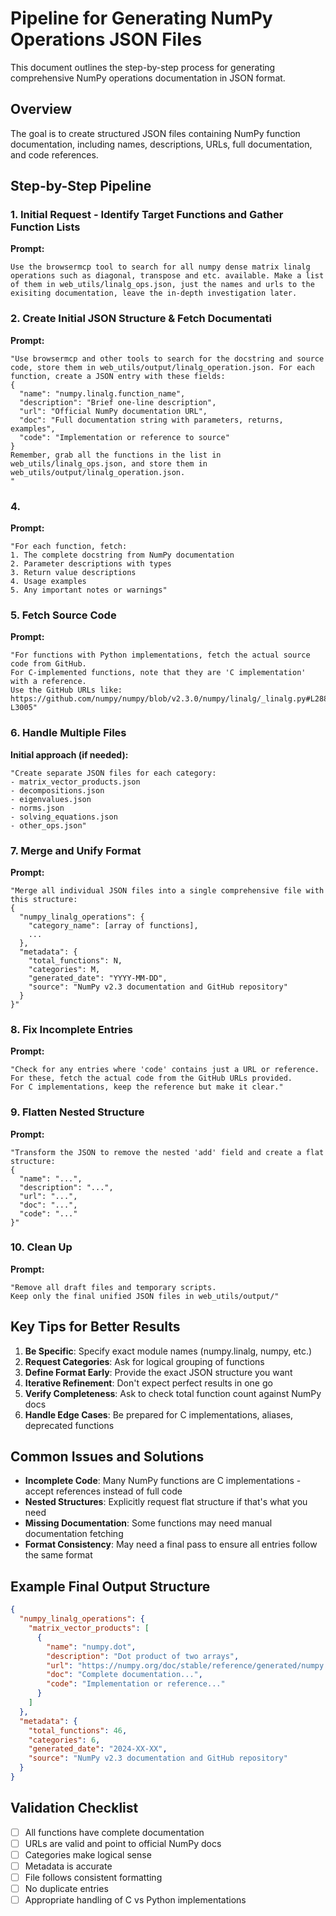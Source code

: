 # Pipeline for Generating NumPy Operations JSON Files

This document outlines the step-by-step process for generating comprehensive NumPy operations documentation in JSON format.

## Overview

The goal is to create structured JSON files containing NumPy function documentation, including names, descriptions, URLs, full documentation, and code references.

## Step-by-Step Pipeline

### 1. Initial Request - Identify Target Functions and Gather Function Lists

**Prompt:**
```
Use the browsermcp tool to search for all numpy dense matrix linalg operations such as diagonal, transpose and etc. available. Make a list of them in web_utils/linalg_ops.json, just the names and urls to the exisiting documentation, leave the in-depth investigation later.
```

### 2. Create Initial JSON Structure & Fetch Documentati

**Prompt:**
```
"Use browsermcp and other tools to search for the docstring and source code, store them in web_utils/output/linalg_operation.json. For each function, create a JSON entry with these fields:
{
  "name": "numpy.linalg.function_name",
  "description": "Brief one-line description",
  "url": "Official NumPy documentation URL",
  "doc": "Full documentation string with parameters, returns, examples",
  "code": "Implementation or reference to source"
}
Remember, grab all the functions in the list in web_utils/linalg_ops.json, and store them in web_utils/output/linalg_operation.json.
"
```

### 4. 

**Prompt:**
```
"For each function, fetch:
1. The complete docstring from NumPy documentation
2. Parameter descriptions with types
3. Return value descriptions
4. Usage examples
5. Any important notes or warnings"
```

### 5. Fetch Source Code

**Prompt:**
```
"For functions with Python implementations, fetch the actual source code from GitHub.
For C-implemented functions, note that they are 'C implementation' with a reference.
Use the GitHub URLs like: https://github.com/numpy/numpy/blob/v2.3.0/numpy/linalg/_linalg.py#L2888-L3005"
```

### 6. Handle Multiple Files

**Initial approach (if needed):**
```
"Create separate JSON files for each category:
- matrix_vector_products.json
- decompositions.json
- eigenvalues.json
- norms.json
- solving_equations.json
- other_ops.json"
```

### 7. Merge and Unify Format

**Prompt:**
```
"Merge all individual JSON files into a single comprehensive file with this structure:
{
  "numpy_linalg_operations": {
    "category_name": [array of functions],
    ...
  },
  "metadata": {
    "total_functions": N,
    "categories": M,
    "generated_date": "YYYY-MM-DD",
    "source": "NumPy v2.3 documentation and GitHub repository"
  }
}"
```

### 8. Fix Incomplete Entries

**Prompt:**
```
"Check for any entries where 'code' contains just a URL or reference.
For these, fetch the actual code from the GitHub URLs provided.
For C implementations, keep the reference but make it clear."
```

### 9. Flatten Nested Structure

**Prompt:**
```
"Transform the JSON to remove the nested 'add' field and create a flat structure:
{
  "name": "...",
  "description": "...",
  "url": "...",
  "doc": "...",
  "code": "..."
}"
```

### 10. Clean Up

**Prompt:**
```
"Remove all draft files and temporary scripts.
Keep only the final unified JSON files in web_utils/output/"
```

## Key Tips for Better Results

1. **Be Specific**: Specify exact module names (numpy.linalg, numpy, etc.)
2. **Request Categories**: Ask for logical grouping of functions
3. **Define Format Early**: Provide the exact JSON structure you want
4. **Iterative Refinement**: Don't expect perfect results in one go
5. **Verify Completeness**: Ask to check total function count against NumPy docs
6. **Handle Edge Cases**: Be prepared for C implementations, aliases, deprecated functions

## Common Issues and Solutions

- **Incomplete Code**: Many NumPy functions are C implementations - accept references instead of full code
- **Nested Structures**: Explicitly request flat structure if that's what you need
- **Missing Documentation**: Some functions may need manual documentation fetching
- **Format Consistency**: May need a final pass to ensure all entries follow the same format

## Example Final Output Structure

```json
{
  "numpy_linalg_operations": {
    "matrix_vector_products": [
      {
        "name": "numpy.dot",
        "description": "Dot product of two arrays",
        "url": "https://numpy.org/doc/stable/reference/generated/numpy.dot.html",
        "doc": "Complete documentation...",
        "code": "Implementation or reference..."
      }
    ]
  },
  "metadata": {
    "total_functions": 46,
    "categories": 6,
    "generated_date": "2024-XX-XX",
    "source": "NumPy v2.3 documentation and GitHub repository"
  }
}
```

## Validation Checklist

- [ ] All functions have complete documentation
- [ ] URLs are valid and point to official NumPy docs
- [ ] Categories make logical sense
- [ ] Metadata is accurate
- [ ] File follows consistent formatting
- [ ] No duplicate entries
- [ ] Appropriate handling of C vs Python implementations